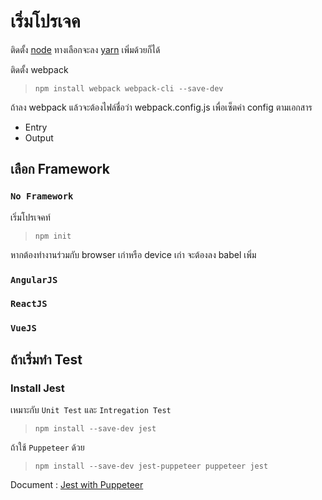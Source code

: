 # เริ่มโปรเจค

ติดตั้ง [node](https://nodejs.org/en/download/)
ทางเลือกจะลง [yarn](https://yarnpkg.com/lang/en/docs/install/#windows-stable) เพิ่มด้วยก็ได้


ติดตั้ง webpack

> `npm install webpack webpack-cli --save-dev`

ถ้าลง webpack แล้วจะต้องไฟล์ชื่อว่า webpack.config.js เพื่อเซ็ตค่า config ตามเอกสาร

- Entry
- Output


## เลือก Framework
### `No Framework`

เริ่มโปรเจคท์
> `npm init`

หากต้องทำงานร่วมกับ browser เก่าหรือ device เก่า จะต้องลง babel เพิ่ม

>

### `AngularJS`

### `ReactJS`

### `VueJS`

## ถ้าเริ่มทำ Test

### Install Jest
เหมาะกับ `Unit Test` และ `Intregation Test`
> `npm install --save-dev jest`

ถ้าใช้ `Puppeteer` ด้วย
> `npm install --save-dev jest-puppeteer puppeteer jest`

Document : [Jest with Puppeteer](https://jestjs.io/docs/en/puppeteer)